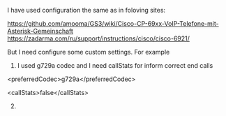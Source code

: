 I have used configuration the same as in foloving sites:

https://github.com/amooma/GS3/wiki/Cisco-CP-69xx-VoIP-Telefone-mit-Asterisk-Gemeinschaft
https://zadarma.com/ru/support/instructions/cisco/cisco-6921/

But I need configure some custom settings. For example

1. I used g729a codec and I need callStats for inform correct end calls

\<preferredCodec>g729a\</preferredCodec>

\<callStats>false\</callStats> 

2.

